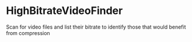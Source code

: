 # HighBitrateVideoFinder
Scan for video files and list their bitrate to identify those that would benefit from compression

